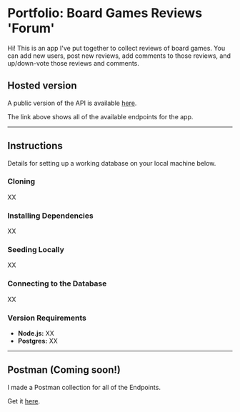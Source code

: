 # Portfolio: Board Games Reviews 'Forum'

Hi! This is an app I've put together to collect reviews of board games. You can add new users, post new reviews, add comments to those reviews, and up/down-vote those reviews and comments.

## Hosted version

A public version of the API is available [here](https://chris-nc-games.herokuapp.com/api).

The link above shows all of the available endpoints for the app.

---

## Instructions

Details for setting up a working database on your local machine below.

### Cloning

XX

### Installing Dependencies

XX

### Seeding Locally

XX

### Connecting to the Database

XX

### Version Requirements

- **Node.js:** XX
- **Postgres:** XX

---

## Postman (Coming soon!)

I made a Postman collection for all of the Endpoints.

Get it [here]().
